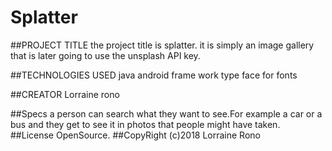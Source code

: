# Splatter
##PROJECT TITLE
the project title is splatter.
it is simply an image gallery that is later going to use the unsplash API key.


##TECHNOLOGIES USED
java
android frame work
type face for fonts

##CREATOR
Lorraine rono

##Specs
a person can search what they want to see.For example a car or a bus and they get to see it in photos that people might have taken.
##License
OpenSource.
##CopyRight (c)2018
Lorraine Rono
